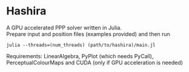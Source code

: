 # Hashira
A GPU accelerated PPP solver written in Julia. <br>
Prepare input and position files (examples provided) and then run
```
julia --threads=(num_threads) (path/to/hashira)/main.jl
```
Requirements: LinearAlgebra, PyPlot (which needs PyCall), PerceptualColourMaps and CUDA (only if GPU acceleration is needed)
